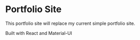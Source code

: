 # Portfolio Site

This portfolio site will replace my current simple portfolio site.

Built with React and Material-UI
